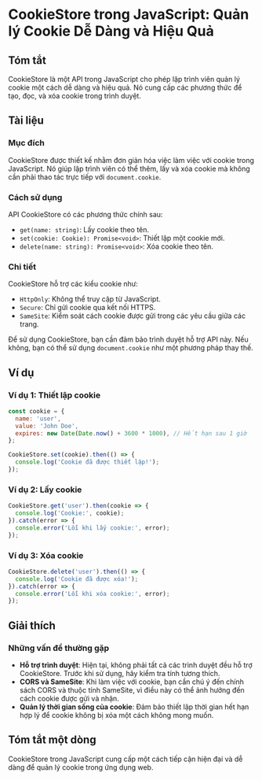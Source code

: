 <!--
Meta Description: # CookieStore trong JavaScript: Quản lý Cookie Dễ Dàng và Hiệu Quả ## Tóm tắt CookieStore là một API trong JavaScript cho phép lập trình viên quản lý ...
Meta Keywords: cookie, cookiestore, javascript, trong, một
-->

# CookieStore trong JavaScript: Quản lý Cookie Dễ Dàng và Hiệu Quả

## Tóm tắt
CookieStore là một API trong JavaScript cho phép lập trình viên quản lý cookie một cách dễ dàng và hiệu quả. Nó cung cấp các phương thức để tạo, đọc, và xóa cookie trong trình duyệt.

## Tài liệu
### Mục đích
CookieStore được thiết kế nhằm đơn giản hóa việc làm việc với cookie trong JavaScript. Nó giúp lập trình viên có thể thêm, lấy và xóa cookie mà không cần phải thao tác trực tiếp với `document.cookie`.

### Cách sử dụng
API CookieStore có các phương thức chính sau:
- `get(name: string)`: Lấy cookie theo tên.
- `set(cookie: Cookie): Promise<void>`: Thiết lập một cookie mới.
- `delete(name: string): Promise<void>`: Xóa cookie theo tên.

### Chi tiết
CookieStore hỗ trợ các kiểu cookie như:
- `HttpOnly`: Không thể truy cập từ JavaScript.
- `Secure`: Chỉ gửi cookie qua kết nối HTTPS.
- `SameSite`: Kiểm soát cách cookie được gửi trong các yêu cầu giữa các trang.

Để sử dụng CookieStore, bạn cần đảm bảo trình duyệt hỗ trợ API này. Nếu không, bạn có thể sử dụng `document.cookie` như một phương pháp thay thế.

## Ví dụ
### Ví dụ 1: Thiết lập cookie
```javascript
const cookie = {
  name: 'user',
  value: 'John Doe',
  expires: new Date(Date.now() + 3600 * 1000), // Hết hạn sau 1 giờ
};

CookieStore.set(cookie).then(() => {
  console.log('Cookie đã được thiết lập!');
});
```

### Ví dụ 2: Lấy cookie
```javascript
CookieStore.get('user').then(cookie => {
  console.log('Cookie:', cookie);
}).catch(error => {
  console.error('Lỗi khi lấy cookie:', error);
});
```

### Ví dụ 3: Xóa cookie
```javascript
CookieStore.delete('user').then(() => {
  console.log('Cookie đã được xóa!');
}).catch(error => {
  console.error('Lỗi khi xóa cookie:', error);
});
```

## Giải thích
### Những vấn đề thường gặp
- **Hỗ trợ trình duyệt**: Hiện tại, không phải tất cả các trình duyệt đều hỗ trợ CookieStore. Trước khi sử dụng, hãy kiểm tra tính tương thích.
- **CORS và SameSite**: Khi làm việc với cookie, bạn cần chú ý đến chính sách CORS và thuộc tính SameSite, vì điều này có thể ảnh hưởng đến cách cookie được gửi và nhận.
- **Quản lý thời gian sống của cookie**: Đảm bảo thiết lập thời gian hết hạn hợp lý để cookie không bị xóa một cách không mong muốn.

## Tóm tắt một dòng
CookieStore trong JavaScript cung cấp một cách tiếp cận hiện đại và dễ dàng để quản lý cookie trong ứng dụng web.